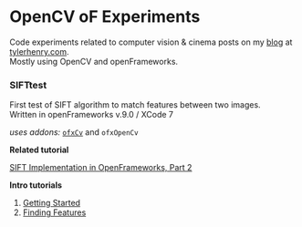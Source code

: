 # OpenCV oF Experiments

Code experiments related to computer vision & cinema posts on my [blog](http://www.tylerhenry.com/category/computervision/) at [tylerhenry.com](http://tylerhenry.com).  
Mostly using OpenCV and openFrameworks.

### SIFTtest
First test of SIFT algorithm to match features between two images.  
Written in openFrameworks v.9.0 / XCode 7 

*uses addons:* [`ofxCv`](https://github.com/kylemcdonald/ofxCv/) and `ofxOpenCv`

**Related tutorial**

[SIFT Implementation in OpenFrameworks, Part 2](http://www.tylerhenry.com/sift-implementation-in-openframeworks-part-2/)

**Intro tutorials**

1.  [Getting Started](http://www.tylerhenry.com/getting-started/)
2.  [Finding Features](http://www.tylerhenry.com/finding-features/)  


